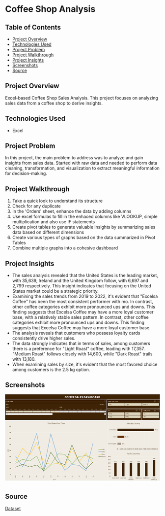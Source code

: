 # Coffee Shop Analysis

## Table of Contents
+ [Project Overview](#Project-overview)
+ [Technologies Used](#Technologies-Used)
+ [Project Problem](#Project-Problem)
+ [Project Walkthrough](#Project-Walkthrough)
+ [Project Insights](#Project-Insights)
+ [Screenshots](#Screenshots)
+ [Source](#Source)

## Project Overview
 Excel-based Coffee Shop Sales Analysis. This project focuses on analyzing sales data from a coffee shop to derive insights.
 
## Technologies Used
+ Excel

## Project Problem
In this project, the main problem to address was to analyze and gain insights from sales data. Started with raw data and needed to perform data cleaning, transformation, and visualization to extract meaningful information for decision-making.

## Project Walkthrough
1. Take a quick look to understand its structure
2. Check for any duplicate
3. In the 'Orders' sheet, enhance the data by adding columns
4. Use excel formulas to fill in the enhaced columns like VLOOKUP, simple multiplication and also use IF statements
5. Create pivot tables to generate valuable insights by summarizing sales data based on different dimensions 
6. Create various types of graphs based on the data summarized in Pivot Tables
7. Combine multiple graphs into a cohesive dashboard

## Project Insights
- The sales analysis revealed that the United States is the leading market, with 35,639, Ireland and the United Kingdom follow, with 6,697 and 2,799 respectively. This insight indicates that focusing on the United States market could be a strategic priority.
- Examining the sales trends from 2019 to 2022, it's evident that "Excelsa Coffee" has been the most consistent performer with mo. In contrast, other coffee categories exhibit more pronounced ups and downs. This finding suggests that Excelsa Coffee may have a more loyal customer base, with a relatively stable sales pattern. In contrast, other coffee categories exhibit more pronounced ups and downs. This finding suggests that Excelsa Coffee may have a more loyal customer base.
- The analysis reveals that customers who possess loyalty cards consistently drive higher sales.
- The data strongly indicates that in terms of sales, among customers there is a preference for "Light Roast" coffee, leading with 17,357. "Medium Roast" follows closely with 14,600, while "Dark Roast" trails with 13,180.
- When examining sales by size, it's evident that the most favored choice among customers is the 2.5 kg option. 

## Screenshots
<div style="display: flex; flex-direction: row;">
  <img  style="margin-bottom: 10px;" src="https://github.com/NilArj/Coffee-Shop/blob/fd68c19adafb49404591701730dc25025de189b7/Coffee%20Shop/images/Captura%20de%20pantalla%202023-08-18%20083243.png" alt="visualization insights" width="600" height="280">

</div>

## Source
[Dataset](https://github.com/mochen862/excel-project-coffee-sales)
